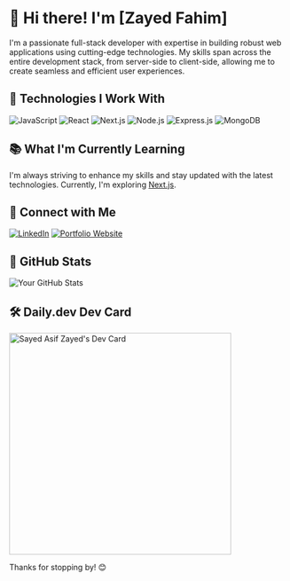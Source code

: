 # 👋 Hi there! I'm [Zayed Fahim]

I'm a passionate full-stack developer with expertise in building robust web applications using cutting-edge technologies. My skills span across the entire development stack, from server-side to client-side, allowing me to create seamless and efficient user experiences.

## 🚀 Technologies I Work With

![JavaScript](https://img.shields.io/badge/-JavaScript-F7DF1E?logo=javascript&logoColor=white&style=flat-square)
![React](https://img.shields.io/badge/-React-61DAFB?logo=react&logoColor=white&style=flat-square)
![Next.js](https://img.shields.io/badge/-Next.js-000000?logo=next.js&logoColor=white&style=flat-square)
![Node.js](https://img.shields.io/badge/-Node.js-339933?logo=node.js&logoColor=white&style=flat-square)
![Express.js](https://img.shields.io/badge/-Express.js-000000?logo=express&logoColor=white&style=flat-square)
![MongoDB](https://img.shields.io/badge/-MongoDB-47A248?logo=mongodb&logoColor=white&style=flat-square)

## 📚 What I'm Currently Learning

I'm always striving to enhance my skills and stay updated with the latest technologies. Currently, I'm exploring [Next.js](https://img.shields.io/badge/-Next.js-000000?logo=next.js&logoColor=white&style=flat-square).

## 🤝 Connect with Me

[![LinkedIn](https://img.shields.io/badge/-LinkedIn-0077B5?logo=linkedin&logoColor=white&style=flat-square)](https://www.linkedin.com/in/zayed-fahim/)
[![Portfolio Website](https://img.shields.io/badge/-Portfolio-000000?style=flat-square)](https://zayed-fahim.web.app/)

## 🌈 GitHub Stats

![Your GitHub Stats](https://github-readme-stats.vercel.app/api?username=Zayed-Fahim&show_icons=true&hide=contribs,issues&theme=radical)

## 🛠️ Daily.dev Dev Card

<a href="https://app.daily.dev/zayedfahim"><img src="https://api.daily.dev/devcards/4cac81e71faf4b6ab790cf0447a83930.png?r=xrv" width="400" alt="Sayed Asif Zayed's Dev Card"/></a>

Thanks for stopping by! 😊
